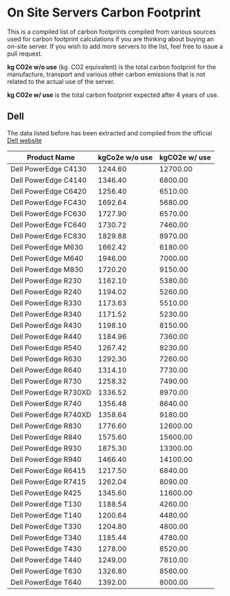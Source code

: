 # On Site Servers Carbon Footprint

This is a compiled list of carbon footprints compiled from various sources used for carbon footprint calculations if you are thinking about buying an on-site server. If you wish to add more servers to the list, feel free to issue a pull request.

**kg CO2e w/o use** (kg. CO2 equivalent) is the total carbon footprint for the manufacture, transport and various other carbon emissions that is not related to the actual use of the server.

**kg CO2e w/ use** is the total carbon footprint expected after 4 years of use. 

## Dell
The data listed before has been extracted and compiled from the official [Dell website](https://www.dell.com/learn/uk/en/ukcorp1/corporate_corp-comm_dellwebpage/environment_carbon_footprint_products#campaignTabs-3)

|Product Name|kgCo2e w/o use| kgCO2e w/ use|
|---|---|---|
|Dell PowerEdge C4130|1244.60|12700.00|
|Dell PowerEdge C4140|1346.40|6800.00|
|Dell PowerEdge C6420|1256.40|6510.00|
|Dell PowerEdge FC430|1692.64|5680.00|
|Dell PowerEdge FC630|1727.90|6570.00|
|Dell PowerEdge FC640|1730.72|7460.00|
|Dell PowerEdge FC830|1829.88|8970.00|
|Dell PowerEdge M630|1662.42|6180.00|
|Dell PowerEdge M640|1946.00|7000.00|
|Dell PowerEdge M830|1720.20|9150.00|
|Dell PowerEdge R230|1162.10|5380.00|
|Dell PowerEdge R240|1194.02|5260.00|
|Dell PowerEdge R330|1173.63|5510.00|
|Dell PowerEdge R340|1171.52|5230.00|
|Dell PowerEdge R430|1198.10|8150.00|
|Dell PowerEdge R440|1184.96|7360.00|
|Dell PowerEdge R540|1267.42|8230.00|
|Dell PowerEdge R630|1292.30|7260.00|
|Dell PowerEdge R640|1314.10|7730.00|
|Dell PowerEdge R730|1258.32|7490.00|
|Dell PowerEdge R730XD|1336.52|8970.00|
|Dell PowerEdge R740|1356.48|8640.00|
|Dell PowerEdge R740XD|1358.64|9180.00|
|Dell PowerEdge R830|1776.60|12600.00|
|Dell PowerEdge R840|1575.60|15600.00|
|Dell PowerEdge R930|1875.30|13300.00|
|Dell PowerEdge R940|1466.40|14100.00|
|Dell PowerEdge R6415|1217.50|6840.00|
|Dell PowerEdge R7415|1262.04|8090.00|
|Dell PowerEdge R425|1345.60|11600.00|
|Dell PowerEdge T130|1188.54|4260.00|
|Dell PowerEdge T140|1200.64|4480.00|
|Dell PowerEdge T330|1204.80|4800.00|
|Dell PowerEdge T340|1185.44|4780.00|
|Dell PowerEdge T430|1278.00|8520.00|
|Dell PowerEdge T440|1249.00|7810.00|
|Dell PowerEdge T630|1326.80|8560.00|
|Dell PowerEdge T640|1392.00|8000.00|
